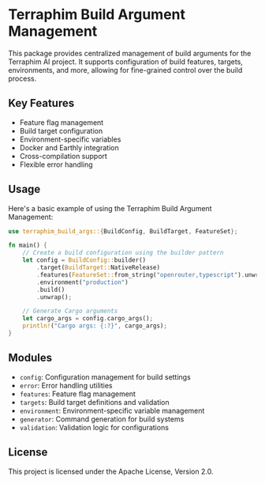 # Terraphim Build Argument Management

This package provides centralized management of build arguments for the Terraphim AI project. It supports configuration of build features, targets, environments, and more, allowing for fine-grained control over the build process.

## Key Features

- Feature flag management
- Build target configuration
- Environment-specific variables
- Docker and Earthly integration
- Cross-compilation support
- Flexible error handling

## Usage

Here's a basic example of using the Terraphim Build Argument Management:

```rust
use terraphim_build_args::{BuildConfig, BuildTarget, FeatureSet};

fn main() {
    // Create a build configuration using the builder pattern
    let config = BuildConfig::builder()
        .target(BuildTarget::NativeRelease)
        .features(FeatureSet::from_string("openrouter,typescript").unwrap())
        .environment("production")
        .build()
        .unwrap();

    // Generate Cargo arguments
    let cargo_args = config.cargo_args();
    println!("Cargo args: {:?}", cargo_args);
}
```

## Modules

- `config`: Configuration management for build settings
- `error`: Error handling utilities
- `features`: Feature flag management
- `targets`: Build target definitions and validation
- `environment`: Environment-specific variable management
- `generator`: Command generation for build systems
- `validation`: Validation logic for configurations

## License

This project is licensed under the Apache License, Version 2.0.
